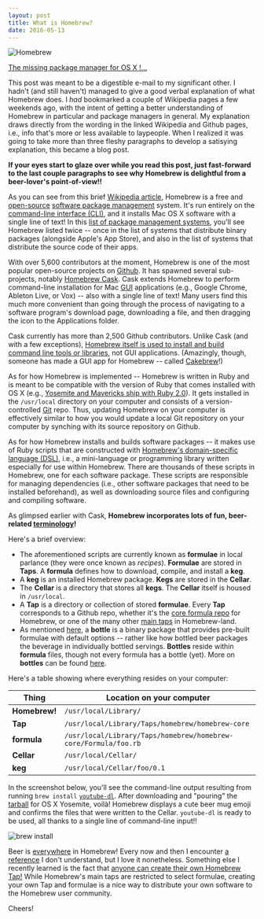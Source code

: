 ```yaml
---
layout: post
title: What is Homebrew?
date: 2016-05-13
---
```


![Homebrew](https://avatars0.githubusercontent.com/u/1503512?v=3&s=400)

[The missing package manager for OS X !...](http://brew.sh)

This post was meant to be a digestible e-mail to my significant other. I hadn't (and still haven't) managed to give a good verbal explanation of what Homebrew does. I *had* bookmarked a couple of Wikipedia pages a few weekends ago, with the intent of getting a better understanding of Homebrew in particular and package managers in general. My explanation draws directly from the wording in the linked Wikipedia and Github pages, i.e., info that's more or less available to laypeople. When I realized it was going to take more than three fleshy paragraphs to develop a satisying explanation, this became a blog post.

**If your eyes start to glaze over while you read this post, just fast-forward to the last couple paragraphs to see why Homebrew is delightful from a beer-lover's point-of-view!!**

As you can see from this brief [Wikipedia article](https://en.wikipedia.org/wiki/Homebrew_(package_management_software)), Homebrew is a free and [open-source](https://en.wikipedia.org/wiki/Open-source_software) [software package management](https://en.wikipedia.org/wiki/Package_manager) system. It's run entirely on the [command-line interface (CLI)](https://en.wikipedia.org/wiki/Command-line_interface), and it installs Mac OS X software with a single line of text! In this [list of package management systems](https://en.wikipedia.org/wiki/List_of_software_package_management_systems), you'll see Homebrew listed twice -- once in the list of systems that distribute binary packages (alongside Apple's App Store), and also in the list of systems that distribute the source code of their apps.

With over 5,600 contributors at the moment, Homebrew is one of the most popular open-source projects on [Github](https://github.com). It has spawned several sub-projects, notably [Homebrew Cask](https://caskroom.github.io). Cask extends Homebrew to perform command-line installation for Mac [GUI](https://en.wikipedia.org/wiki/Graphical_user_interface) applications (e.g., Google Chrome, Ableton Live, or Vox) -- also with a single line of text! Many users find this much more convenient than going through the process of navigating to a software program's download page, downloading a file, and then dragging the icon to the Applications folder.

Cask currently has more than 2,500 Github contributors. Unlike Cask (and with a few exceptions), [Homebrew itself is used to install and build command line tools or libraries](https://github.com/Homebrew/brew/blob/master/share/doc/homebrew/Acceptable-Formulae.md#stuff-that-builds-a-app), not GUI applications. (Amazingly, though, someone has made a GUI app for Homebrew -- called [Cakebrew](https://www.cakebrew.com/)!)

As for how Homebrew is implemented -- Homebrew is written in Ruby and is meant to be compatible with the version of Ruby that comes installed with OS X (e.g., [Yosemite and Mavericks ship with Ruby 2.0](https://www.ruby-lang.org/en/documentation/installation/#homebrew)). It gets installed in the `/usr/local` directory on your computer and consists of a version-controlled [Git](https://en.wikipedia.org/wiki/Git_(software)) repo. Thus, updating Homebrew on your computer is effectively similar to how you would update a local Git repository on your computer by synching with its source repository on Github.

As for how Homebrew installs and builds software packages -- it makes use of Ruby scripts that are constructed with [Homebrew's domain-specific language (DSL)](http://www.rubydoc.info/github/Homebrew/brew/master), i.e., a mini-language or programming library written especially for use within Homebrew. There are thousands of these scripts in Homebrew, one for each software package. These scripts are responsible for managing dependencies (i.e., other software packages that need to be installed beforehand), as well as downloading source files and configuring and compiling software.

As glimpsed earlier with Cask, **Homebrew incorporates lots of fun, beer-related [terminology](https://github.com/Homebrew/brew/blob/master/share/doc/homebrew/Formula-Cookbook.md#homebrew-terminology)!**

Here's a brief overview:

- The aforementioned scripts are currently known as **formulae** in local parlance (they were once known as *recipes*). **Formulae** are stored in **Taps**. A **formula** defines how to download, compile, and install a **keg**.
- A **keg** is an installed Homebrew package. **Kegs** are stored in the **Cellar**.
- The **Cellar** is a directory that stores all **kegs**. The **Cellar** itself is housed in `/usr/local`.
- A **Tap** is a directory or collection of stored **formulae**. Every **Tap** corresponds to a Github repo, whether it's the [core formula repo](https://github.com/Homebrew/homebrew-core) for Homebrew, or one of the many other [main taps](https://github.com/Homebrew/brew/blob/master/share/doc/homebrew/Interesting-Taps-%26-Branches.md) in Homebrew-land.
- As mentioned [here](https://en.wikipedia.org/wiki/Homebrew_(package_management_software)#Implementation), a **bottle** is a binary package that provides pre-built formulae with default options -- rather like how bottled beer packages the beverage in individually bottled servings. **Bottles** reside within **formula** files, though not every formula has a bottle (yet). More on **bottles** can be found [here](https://github.com/Homebrew/brew/blob/master/share/doc/homebrew/Bottles.md).

Here's a table showing where everything resides on your computer:

<table>
  <thead>
    <tr>
      <th><span class="red">Thing</span></th>
      <th><span class="red">Location on your computer</span></th>
    </tr>
  </thead>
  <tbody>
    <tr>
      <td><strong>Homebrew!</strong></td>
      <td><code>/usr/local/Library/</code></td>
    </tr>
    <tr>
      <td><strong>Tap</strong></td>
      <td><code>/usr/local/Library/Taps/homebrew/homebrew-core</code></td>
    </tr>
    <tr>
      <td><strong>formula</strong></td>
      <td><code>/usr/local/Library/Taps/homebrew/homebrew-core/Formula/foo.rb</code></td>
    </tr>
    <tr>
      <td><strong>Cellar</strong></td>
      <td><code>/usr/local/Cellar/</code></td>
    </tr>
    <tr>
      <td><strong>keg</strong></td>
      <td><code>/usr/local/Cellar/foo/0.1</code></td>
    </tr>
  </tbody>  
</table>

In the screenshot below, you'll see the command-line output resulting from running `brew install` <a href="https://rg3.github.io/youtube-dl/"><code>youtube-dl</code></a>. After downloading and "pouring" the [tarball](https://en.wikipedia.org/wiki/Tar_(computing)#File_format) for OS X Yosemite, voilà! Homebrew displays a cute beer mug emoji and confirms the files that were written to the Cellar. `youtube-dl` is ready to be used, all thanks to a single line of command-line input!!

![brew install]({{site.github.url}}/images/2016-05/brew-install.png)

Beer is [everywhere](http://braumeister.org/) in Homebrew! Every now and then I encounter [a reference](https://github.com/Homebrew/homebrew-head-only) I don't understand, but I love it nonetheless. Something else I recently learned is the fact that [anyone can create their own Homebrew Tap!](http://formalfriday.club/2015/01/05/creating-your-own-homebrew-tap-and-formula.html) While Homebrew's main taps are restricted to select formulae, creating your own Tap and formulae is a nice way to distribute your own software to the Homebrew user community.

Cheers!
